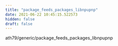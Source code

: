```yaml
---
title: "package_feeds_packages_libnpupnp"
date: 2021-06-22 10:45:15.522573
hidden: false
draft: false
---
```


ath79/generic/package_feeds_packages_libnpupnp

